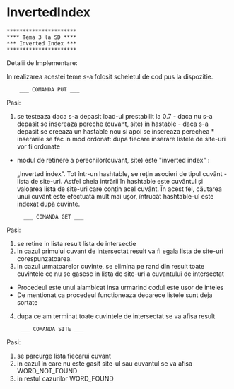InvertedIndex
=============
	   
	**********************
	**** Tema 3 la SD ****
	*** Inverted Index ***
	**********************
	
	
Detalii de Implementare:

In realizarea acestei teme s-a folosit scheletul de cod pus la dispozitie.

		___ COMANDA PUT ___

Pasi:
   
1. se testeaza daca s-a depasit load-ul prestabilit la 0.7
        - daca nu s-a depasit se insereaza pereche (cuvant, site) in hastable
        - daca s-a depasit se creeaza un hastable nou si apoi se insereaza perechea
        * inserarile se fac in mod ordonat: dupa fiecare inserare listele de site-uri
        vor fi ordonate
 
* modul de retinere a perechilor(cuvant, site) este "inverted index" :
 
 	„Inverted index”. Tot într-un hashtable, se rețin asocieri de tipul 
 	cuvânt - lista de site-uri. Astfel cheia intrării în hashtable este cuvântul și 
 	valoarea lista de site-uri care conțin acel cuvânt. În acest fel, căutarea unui cuvânt 
 	este efectuată mult mai ușor, întrucât hashtable-ul este indexat după cuvinte.
 	
 	
 	
		___ COMANDA GET ___
 	
Pasi:
   
1. se retine in lista result lista de intersectie
2. in cazul primului cuvant de intersectat result va fi egala lista de site-uri
corespunzatoarea.
3. in cazul urmatoarelor cuvinte, se elimina pe rand din result toate cuvintele ce nu se 
   gasesc in lista de site-uri a cuvantului de intersectat
* Procedeul este unul alambicat insa urmarind codul este usor de inteles
* De mentionat ca procedeul functioneaza deoarece listele sunt deja sortate
4. dupa ce am terminat toate cuvintele de intersectat se va afisa result
 
 
		___ COMANDA SITE ___
 
Pasi:
    
1. se parcurge lista fiecarui cuvant
2. in cazul in care nu este gasit site-ul sau cuvantul se va afisa WORD_NOT_FOUND
3. in restul cazurilor WORD_FOUND
